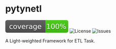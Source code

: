 # pytynetl

![branch-cov](badge/cov-badge.svg)  ![License](https://img.shields.io/github/license/threecifanggen/pytynetl) ![Issues](https://img.shields.io/github/issues/threecifanggen/pytynetl)

A Light-weighted Framework for ETL Task.
